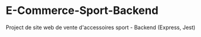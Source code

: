 # E-Commerce-Sport-Backend
Project de site web de vente d'accessoires sport -  Backend (Express, Jest)
